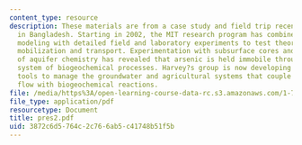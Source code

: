 ```yaml
---
content_type: resource
description: These materials are from a case study and field trip recently undertaken
  in Bangladesh. Starting in 2002, the MIT research program has combined hydrogeologic
  modeling with detailed field and laboratory experiments to test theories of arsenic
  mobilization and transport. Experimentation with subsurface cores and field manipulation
  of aquifer chemistry has revealed that arsenic is held immobile through a complex
  system of biogeochemical processes. Harvey?s group is now developing numerical simulation
  tools to manage the groundwater and agricultural systems that couple groundwater
  flow with biogeochemical reactions.
file: /media/https%3A/open-learning-course-data-rc.s3.amazonaws.com/1-72-groundwater-hydrology-fall-2005/3872c6d5764c2c766ab5c41748b51f5b_pres2.pdf
file_type: application/pdf
resourcetype: Document
title: pres2.pdf
uid: 3872c6d5-764c-2c76-6ab5-c41748b51f5b
---
```


